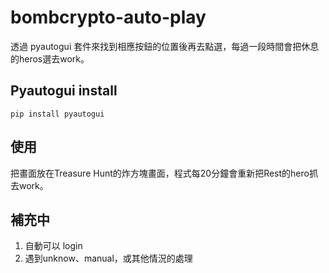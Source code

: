 # bombcrypto-auto-play
透過 pyautogui 套件來找到相應按鈕的位置後再去點選，每過一段時間會把休息的heros選去work。

## Pyautogui install 
    pip install pyautogui
## 使用
把畫面放在Treasure Hunt的炸方塊畫面，程式每20分鐘會重新把Rest的hero抓去work。

## 補充中
1. 自動可以 login
2. 遇到unknow、manual，或其他情況的處理

